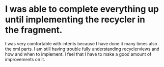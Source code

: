 # I was able to complete everything up until implementing the recycler in the fragment.
I was very comfortable with intents because I have done it many times also the xml parts.
I am still having trouble fully understanding recyclerviews and how and when to implement.
I feel that I have to make a good amount of improvements on it.
